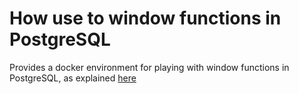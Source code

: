 # How use to window functions in PostgreSQL

Provides a docker environment for playing with window functions in PostgreSQL, as explained [here](https://labs.uswitch.com/how-to-use-window-functions-in-postgresql/)
